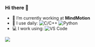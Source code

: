 ### Hi there 👋

<!--
**ChenDudo/ChenDuDo** is a ✨ _special_ ✨ repository because its `README.md` (this file) appears on your GitHub profile.

Here are some ideas to get you started:
-->

- 🏢 I’m currently working at **MindMotion**
- 🚀 I use daily:
  ![C/C++](https://img.shields.io/badge/-C/C++-orange?style=plastic&logo=C/C++)
  ![Python](https://img.shields.io/badge/-Python-8fcfd1?style=plastic&logo=Python) 
 - 💻 I work using:
  ![VS Code](https://img.shields.io/badge/-VS%20Code-007ACC?style=plastic&logo=visual-studio-code)
  
 <!-- 
- 🔭 I’m currently working at
- 🌱 I’m currently learning
- 📫 How to reach me:
- 👯 I’m looking to collaborate on ...
- 🤔 I’m looking for help with ...
- 💬 Ask me about ...
- 📫 How to reach me: ...
- 😄 Pronouns: ...
- ⚡ Fun fact: ...
-->

![](https://github-readme-stats.vercel.app/api?username=mayandev)
<!-- ![](https://github-readme-stats.vercel.app/api?username=mayandev&theme=dark) -->
